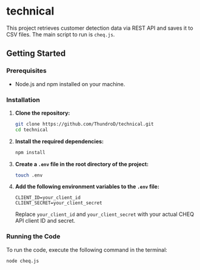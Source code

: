 # technical

This project retrieves customer detection data via REST API and saves it to CSV files. The main script to run is `cheq.js`.

## Getting Started

### Prerequisites

- Node.js and npm installed on your machine.

### Installation

1. **Clone the repository:**

    ```sh
    git clone https://github.com/ThundroD/technical.git
    cd technical
    ```

2. **Install the required dependencies:**

    ```sh
    npm install
    ```

3. **Create a `.env` file in the root directory of the project:**

    ```sh
    touch .env
    ```

4. **Add the following environment variables to the `.env` file:**

    ```
    CLIENT_ID=your_client_id
    CLIENT_SECRET=your_client_secret
    ```

    Replace `your_client_id` and `your_client_secret` with your actual CHEQ API client ID and secret.

### Running the Code

To run the code, execute the following command in the terminal:

```sh
node cheq.js
